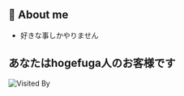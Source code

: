 ## 🍊 About me

- 好きな事しかやりません

## あなたはhogefuga人のお客様です

![Visited By](https://count.getloli.com/get/@hihumikan?theme=rule34)




